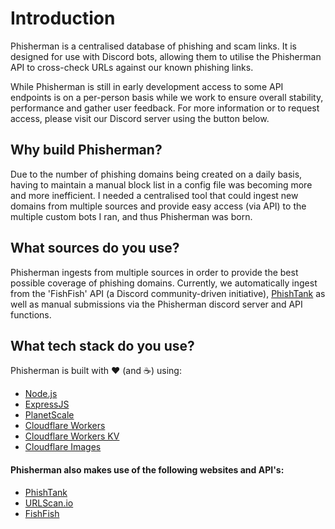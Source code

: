 # Introduction

Phisherman is a centralised database of phishing and scam links. It is designed for use with Discord bots, allowing them to utilise the Phisherman API to cross-check URLs against our known phishing links.

While Phisherman is still in early development access to some API endpoints is on a per-person basis while we work to ensure overall stability, performance and gather user feedback. For more information or to request access, please visit our Discord server using the button below.

## Why build Phisherman?

Due to the number of phishing domains being created on a daily basis, having to maintain a manual block list in a config file was becoming more and more inefficient. I needed a centralised tool that could ingest new domains from multiple sources and provide easy access (via API) to the multiple custom bots I ran, and thus Phisherman was born.

## What sources do you use?

Phisherman ingests from multiple sources in order to provide the best possible coverage of phishing domains. Currently, we automatically ingest from the 'FishFish' API (a Discord community-driven initiative), [PhishTank](https://phishtank.org/) as well as manual submissions via the Phisherman discord server and API functions.

## What tech stack do you use?
Phisherman is built with :heart: (and :coffee:) using:

- [Node.js](https://nodejs.org)
- [ExpressJS](https://expressjs.com/)
- [PlanetScale](https://planetscale.com/?from=phisherman)
- [Cloudflare Workers](https://workers.cloudflare.com/?from=phisherman)
- [Cloudflare Workers KV](https://www.cloudflare.com/products/workers-kv/?from=phisherman)
- [Cloudflare Images](https://www.cloudflare.com/developer-platform/cloudflare-images/)

#### Phisherman also makes use of the following websites and API's:

- [PhishTank](https://www.phishtank.com/)
- [URLScan.io](https://urlscan.io/?from=phisherman)
- [FishFish](https://fishfish.gg/?from=phisherman)
